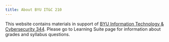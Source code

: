 ```yaml
---
title: About BYU IT&C 210
---
```


This website contains materials in support of [BYU Information Technology & Cybersecurity 344](https://catalog.byu.edu/courses/01781-007).
Please go to Learning Suite page for information about grades and syllabus questions.